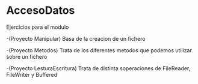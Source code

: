 # AccesoDatos
Ejercicios para el modulo

-(Proyecto Manipular) Basa de la creacion de un fichero

-(Proyecto Metodos) Trata de los diferentes metodos que podemos utilizar sobre un fichero

-(Proyecto LesturaEscritura) Trata de distinta soperaciones de FileReader, FileWriter y Buffered
